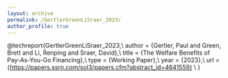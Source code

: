 ```yaml
---
layout: archive
permalink: /GertlerGreenLiSraer_2023/
author_profile: true
---
```


@techreport{GertlerGreenLiSraer_2023,\\
    author = {Gertler, Paul and Green, Brett and Li, Renping and Sraer, David},\\
    title = {The Welfare Benefits of Pay-As-You-Go Financing},\\
    type = {Working Paper},\\
    year = {2023},\\
    url = {https://papers.ssrn.com/sol3/papers.cfm?abstract_id=4641559} \\
}

